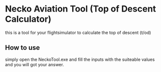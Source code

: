 # Necko Aviation Tool (Top of Descent Calculator)
this is a tool for your flightsimulator to calculate the top of descent (t/od) 

## How to use 

simply open the NeckoTool.exe and fill the inputs with the suiteable values and you will got your answer.
